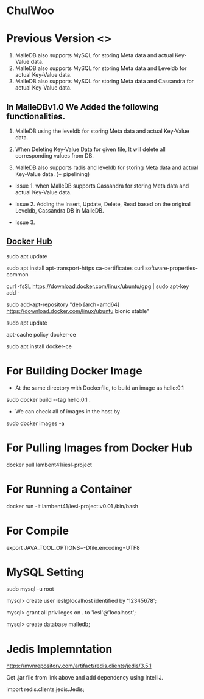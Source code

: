 # ChulWoo

# Previous Version <<MalleDB>>
1. MalleDB also supports MySQL for storing Meta data and actual Key-Value data.
2. MalleDB also supports MySQL for storing Meta data and Leveldb for actual Key-Value data.
3. MalleDB also supports MySQL for storing Meta data and Cassandra for actual Key-Value data.

## In MalleDBv1.0 We Added the following functionalities.

1. MalleDB using the leveldb for storing Meta data and actual Key-Value data.

2. When Deleting Key-Value Data for given file, It will delete all corresponding values from DB.

3. MalleDB also supports radis and leveldb for storing Meta data and actual Key-Value data. (+ pipelining)

* Issue 1. when MalleDB supports Cassandra for storing Meta data and actual Key-Value data.

* Issue 2. Adding the Insert, Update, Delete, Read based on the original Leveldb, Cassandra DB in MalleDB.

* Issue 3. 


## [Docker Hub](https://hub.docker.com/r/lambent41/iesl-project)

sudo apt update

sudo apt install apt-transport-https ca-certificates curl software-properties-common

curl -fsSL https://download.docker.com/linux/ubuntu/gpg | sudo apt-key add -

sudo add-apt-repository "deb [arch=amd64] https://download.docker.com/linux/ubuntu bionic stable"

sudo apt update

apt-cache policy docker-ce

sudo apt install docker-ce

# For Building Docker Image

- At the same directory with Dockerfile, to build an image as hello:0.1

sudo docker build --tag hello:0.1 .
- We can check all of images in the host by

sudo docker images -a

# For Pulling Images from Docker Hub

docker pull lambent41/iesl-project

# For Running a Container
docker run -it lambent41/iesl-project:v0.01 /bin/bash

# For Compile
export JAVA_TOOL_OPTIONS=-Dfile.encoding=UTF8

# MySQL Setting

sudo mysql -u root

mysql> create user iesl@localhost identified by '12345678';

mysql> grant all privileges on *.* to 'iesl'@'localhost';

mysql> create database malledb;

# Jedis Implemntation

https://mvnrepository.com/artifact/redis.clients/jedis/3.5.1

Get .jar file from link above and add dependency using IntelliJ.

import redis.clients.jedis.Jedis;

